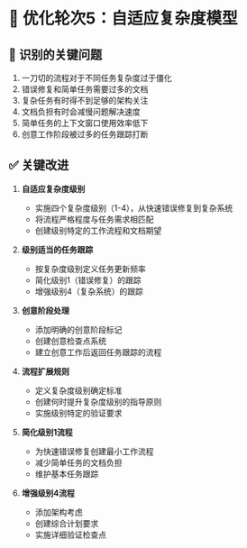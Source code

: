 # 🔄 优化轮次5：自适应复杂度模型

## 🚨 识别的关键问题
1. 一刀切的流程对于不同任务复杂度过于僵化
2. 错误修复和简单任务需要过多的文档
3. 复杂任务有时得不到足够的架构关注
4. 文档负担有时会减慢问题解决速度
5. 简单任务的上下文窗口使用效率低下
6. 创意工作阶段被过多的任务跟踪打断

## ✅ 关键改进
1. **自适应复杂度级别**
   - 实施四个复杂度级别（1-4），从快速错误修复到复杂系统
   - 将流程严格程度与任务需求相匹配
   - 创建级别特定的工作流程和文档期望

2. **级别适当的任务跟踪**
   - 按复杂度级别定义任务更新频率
   - 简化级别1（错误修复）的跟踪
   - 增强级别4（复杂系统）的跟踪

3. **创意阶段处理**
   - 添加明确的创意阶段标记
   - 创建创意检查点系统
   - 建立创意工作后返回任务跟踪的流程

4. **流程扩展规则**
   - 定义复杂度级别确定标准
   - 创建何时提升复杂度级别的指导原则
   - 实施级别特定的验证要求

5. **简化级别1流程**
   - 为快速错误修复创建最小工作流程
   - 减少简单任务的文档负担
   - 维护基本任务跟踪

6. **增强级别4流程**
   - 添加架构考虑
   - 创建综合计划要求
   - 实施详细验证检查点 